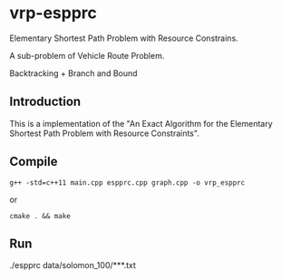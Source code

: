 # vrp-espprc

Elementary Shortest Path Problem with Resource Constrains.

A sub-problem of Vehicle Route Problem.

Backtracking + Branch and Bound

## Introduction
This is a implementation of the "An Exact Algorithm for the Elementary Shortest Path Problem with Resource Constraints".




## Compile

`g++ -std=c++11 main.cpp espprc.cpp graph.cpp -o vrp_espprc`

or

`cmake . && make`

## Run

./espprc data/solomon_100/***.txt